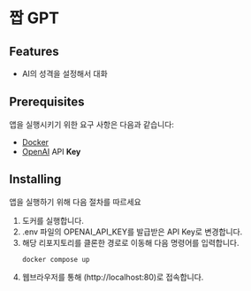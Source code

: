 # 짭 GPT


## Features

- AI의 성격을 설정해서 대화

## **Prerequisites**

앱을 실행시키기 위한 요구 사항은 다음과 같습니다:
- [Docker](https://www.docker.com/get-started/)
- [OpenAI](https://platform.openai.com/api-keys) API **Key**

## Installing

앱을 실행하기 위해 다음 절차를 따르세요

1. 도커를 실행합니다. 
2. .env 파일의 OPENAI_API_KEY를 발급받은 API Key로 변경합니다.
3. 해당 리포지토리를 클론한 경로로 이동해 다음 명령어를 입력합니다.
   ```
   docker compose up
   ```
4. 웹브라우저를 통해 (http://localhost:80)로 접속합니다.
